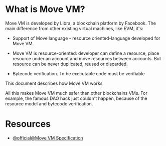 # What is Move VM?
Move VM is developed by Libra, a blockchain platform by Facebook. The main difference from other existing virtual machines, like EVM, it's:

* Support of Move language - resource oriented-language developed for Move VM.

* Move VM is resource-oriented: developer can define a resource, place resource under an account and move resources between accounts. But resource can be never duplicated, reused or discarded.

* Bytecode verification. To be executable code must be verifiable

This document describes how Move VM works


All this makes Move VM much safer than other blockchains VMs. For example, the famous DAO hack just couldn't happen, because of the resource model and bytecode verification.

# Resources 
- [@official@Move VM Specification](https://github.com/move-language/move/blob/main/language/documentation/spec/vm.md)
